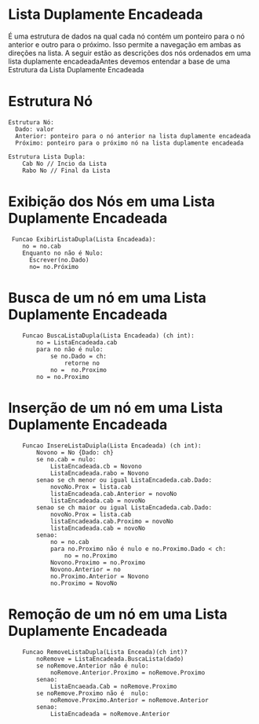 # Lista Duplamente Encadeada

É uma estrutura de dados na qual cada nó contém um ponteiro para o nó anterior e outro para o próximo. Isso permite a navegação em ambas as direções na lista.
A seguir estão as descrições dos nós ordenados em uma lista duplamente encadeadaAntes devemos entendar a base de uma Estrutura da Lista Duplamente Encadeada

# Estrutura Nó 

    Estrutura Nó:
      Dado: valor
      Anterior: ponteiro para o nó anterior na lista duplamente encadeada
      Próximo: ponteiro para o próximo nó na lista duplamente encadeada

    Estrutura Lista Dupla:
        Cab No // Incio da Lista
        Rabo No // Final da Lista

 # Exibição dos Nós em uma Lista Duplamente Encadeada

     Funcao ExibirListaDupla(Lista Encadeada):   
        no = no.cab
        Enquanto no não é Nulo:
          Escrever(no.Dado)
          no= no.Próximo

# Busca de um nó em uma Lista Duplamente Encadeada

        Funcao BuscaListaDupla(Lista Encadeada) (ch int):
            no = ListaEncadeada.cab
            para no não é nulo:
                se no.Dado = ch:
                    retorne no
                no =  no.Proximo
            no = no.Proximo
                
            
# Inserção de um nó em uma Lista Duplamente Encadeada

        Funcao InsereListaDuipla(Lista Encadeada) (ch int):
            Novono = No {Dado: ch}
            se no.cab = nulo:
                ListaEncadeada.cb = Novono
                ListaEncadeada.rabo = Novono
            senao se ch menor ou igual ListaEncadeda.cab.Dado:
                novoNo.Prox = lista.cab
                listaEncadeada.cab.Anterior = novoNo
                listaEncadeada.cab = novoNo
            senao se ch maior ou igual ListaEncadeda.cab.Dado:
                novoNo.Prox = lista.cab
                listaEncadeada.cab.Proximo = novoNo
                listaEncadeada.cab = novoNo
            senao:
                no = no.cab
                para no.Proximo não é nulo e no.Proximo.Dado < ch:
                    no = no.Proximo
                Novono.Proximo = no.Proximo
                Novono.Anterior = no
                no.Proximo.Anterior = Novono
                no.Proximo = NovoNo
                
# Remoção de um nó em uma Lista Duplamente Encadeada

        Funcao RemoveListaDupla(Lista Enceada)(ch int)?
            noRemove = ListaEncadeada.BuscaLista(dado)
            se noRemove.Anterior não é nulo:
                noRemove.Anterior.Proximo = noRemove.Proximo
            senao:
                ListaEncaeada.Cab = noRemove.Proximo
            se noRemove.Proximo não é  nulo:
                noRemove.Proximo.Anterior = noRemove.Anterior
            senao:
                ListaEncadeada = noRemove.Anterior
